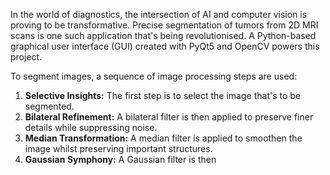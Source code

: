 In the world of diagnostics, the intersection of AI and computer vision is proving to be transformative. Precise segmentation of tumors from 2D MRI scans is one such application that's being revolutionised. A Python-based graphical user interface (GUI) created with PyQt5 and OpenCV powers this project.

To segment images, a sequence of image processing steps are used:
1. **Selective Insights:** The first step is to select the image that's to be segmented.
2. **Bilateral Refinement:** A bilateral filter is then applied to preserve finer details while suppressing noise.
3. **Median Transformation:** A median filter is applied to smoothen the image whilst preserving important structures.
4. **Gaussian Symphony:** A Gaussian filter is then 